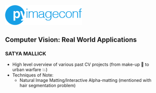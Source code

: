 # <img src='../../readme/pyimageconf_logo.png' width=250>

## Computer Vision: Real World Applications
### SATYA MALLICK

* High level overview of various past CV projects (from make-up 💄 to urban warfare 💥)
* Techniques of Note:
	* Natural Image Matting/Interactive Alpha-matting (mentioned with hair segmentation problem)